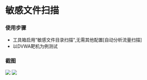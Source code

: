 # 敏感文件扫描

### 使用步骤
- 工具箱启用"敏感文件目录扫描",无需其他配置[自动分析流量扫描]
- 以DVWA靶机为例测试

### 截图

![](/passivescan/sensiveFF/sensiveFF.png)
![](/passivescan/sensiveFF/sensiveFF_detail.png)